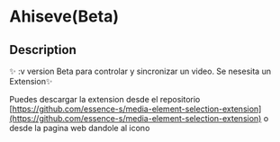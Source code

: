 # Ahiseve(Beta)

## Description
✨ :v version Beta para controlar y sincronizar un video. Se nesesita un Extension✨

Puedes descargar la extension desde el repositorio [https://github.com/essence-s/media-element-selection-extension](https://github.com/essence-s/media-element-selection-extension) o desde la pagina web dandole al icono